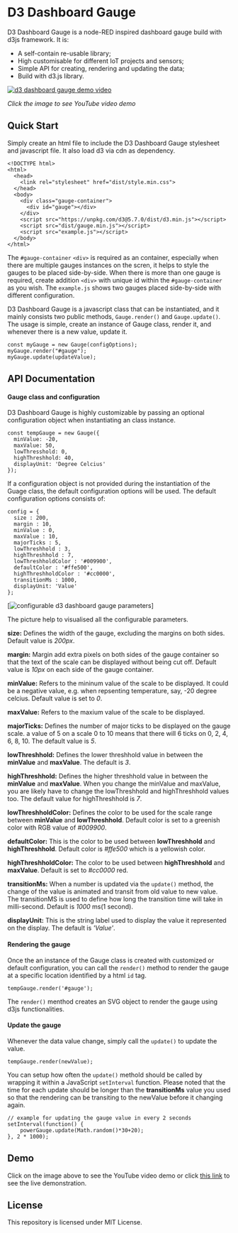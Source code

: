 # D3 Dashboard Gauge

D3 Dashboard Gauge is a node-RED inspired dashboard gauge build with d3js framework. It is:
 - A self-contain re-usable library;
 - High customisable for different IoT projects and sensors;
 - Simple API for creating, rendering and updating the data;
 - Build with d3.js library.

[![d3 dashboard gauge demo video](https://github.com/e-tinkers/d3-dashboard-gauge/blob/master/images/d3-dashboard-gauge.png)](https://youtu.be/SGOtHbBNIFU)

_Click the image to see YouTube video demo_

## Quick Start

Simply create an html file to include the D3 Dashboard Gauge stylesheet and javascript file. It also load d3 via cdn as dependency.

    <!DOCTYPE html>
    <html>
      <head>
        <link rel="stylesheet" href="dist/style.min.css">
      </head>
      <body>
        <div class="gauge-container">
          <div id="gauge"></div>
        </div>
        <script src="https://unpkg.com/d3@5.7.0/dist/d3.min.js"></script>
        <script src="dist/gauge.min.js"></script>
        <script src="example.js"></script>
      </body>
    </html>

The `#gauge-container` `<div>` is required as an container, especially when there are multiple gauges instances on the scren, it helps to style the gauges to be placed side-by-side. When there is more than one gauge is required, create addition `<div>` with unique id within the `#gauge-container` as you wish. The `example.js` shows two gauges placed side-by-side with different configuration.

D3 Dashboard Gauge is a javascript class that can be instantiated, and it mainly consists two public methods, `Gauge.render()` and `Gauge.update()`. The usage is simple, create an instance of Gauge class, render it, and whenever there is a new value, update it.

    const myGauge = new Gauge(configOptions);
    myGauge.render("#gauge");
    myGauge.update(updateValue);

## API Documentation

#### Gauge class and configuration
D3 Dashboard Gauge is highly customizable by passing an optional configuration object when instantiating an class instance.

    const tempGauge = new Gauge({
      minValue: -20,
      maxValue: 50,
      lowThresshold: 0,
      highThreshhold: 40,
      displayUnit: 'Degree Celcius'
    });

If a configuration object is not provided during the instantiation of the Guage class, the default configuration options will be used. The default configuration options consists of:

    config = {
      size : 200,
      margin : 10,
      minValue : 0,
      maxValue : 10,
      majorTicks : 5,
      lowThreshhold : 3,
      highThreshhold : 7,
      lowThreshholdColor : '#009900',
      defaultColor : '#ffe500',
      highThreshholdColor : '#cc0000',
      transitionMs : 1000,
      displayUnit: 'Value'
    };

[![configurable d3 dashboard gauge parameters](https://github.com/e-tinkers/d3-dashboard-gauge/blob/master/images/configurale-d3-dashboard-gauge-parameters.png)]

The picture help to visualised all the configurable parameters.

**size:** Defines the width of the gauge, excluding the margins on both sides. Default value is _200px_.

**margin:** Margin add extra pixels on both sides of the gauge container so that the text of the scale can be displayed without being cut off. Default value is _10px_ on each side of the gauge container.

**minValue:** Refers to the mininum value of the scale to be displayed. It could be a negative value, e.g. when repsenting temperature, say, -20 degree celcius. Default value is set to _0_.

**maxValue:** Refers to the maxium value of the scale to be displayed.

**majorTicks:** Defines the number of major ticks to be displayed on the gauge scale. a value of 5 on a scale 0 to 10 means that there will 6 ticks on 0, 2, 4, 6, 8, 10. The default value is _5_.

**lowThreshhold:** Defines the lower threshhold value in between the **minValue** and **maxValue**. The default is _3_.

**highThreshhold:** Defines the higher threshhold value in between the **minValue** and **maxValue**. When you change the minValue and maxValue, you are likely have to change the lowThreshhold and highThreshhold values too. The default value for highThreshhold is _7_.

**lowThreshholdColor:** Defines the color to be used for the scale range between **minValue** and **lowThreshhold**. Default color is set to a greenish color with RGB value of _#009900_.

**defaultColor:** This is the color to be used between **lowThreshhold** and **highThreshhold**. Default color is _#ffe500_ which is a yellowish color.

**highThreshholdColor:** The color to be used between **highThreshhold** and **maxValue**. Default is set to _#cc0000_ red.

**transitionMs:** When a number is updated via the `update()` method, the change of the value is animated and transit from old value to new value. The transitionMS is used to define how long the transition time will take in milli-second. Default is _1000_ ms(1 second).

**displayUnit:** This is the string label used to display the value it represented on the display. The default is _'Value'_.

#### Rendering the gauge

Once the an instance of the Gauge class is created with customized or default configuration, you can call the `render()` method to render the gauge at a specific location identified by a html `id` tag.

    tempGauge.render('#gauge');

The `render()` menthod creates an SVG object to render the gauge using d3js functionalities.

#### Update the gauge

Whenever the data value change, simply call the `update()` to update the value.

    tempGauge.render(newValue);

You can setup how often the `update()` methold should be called by wrapping it within a JavaScript `setInterval` function. Please noted that the time for each update should be longer than the **transitionMs** value you used so that the rendering can be transiting to the newValue before it changing again.

    // example for updating the gauge value in every 2 seconds
    setInterval(function() {
        powerGauge.update(Math.random()*30+20);
    }, 2 * 1000);

## Demo

Click on the image above to see the YouTube video demo or click [this link](https://e-tinkers.github.io/d3-dashboard-gauge/) to see the live demonstration.

## License
This repository is licensed under MIT License.

